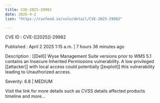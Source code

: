 ```yaml
---
title: CVE-2025-29982
date: 2025-4-2
lien: "https://cvefeed.io/vuln/detail/CVE-2025-29982"

---
```


CVE ID : CVE-[[2025]]-29982

Published :  April 2
2025
1:15 a.m. | 7 hours
36 minutes ago

Description :  [[Dell]] Wyse Management Suite
versions prior to WMS 5.1
contains an Insecure Inherited Permissions vulnerability. A low privileged  [[attacker]] with local access could potentially  [[exploit]] this vulnerability
leading to Unauthorized access.

Severity: 6.8 | MEDIUM

Visit the link for more details
such as CVSS details
affected products
timeline
and more...
